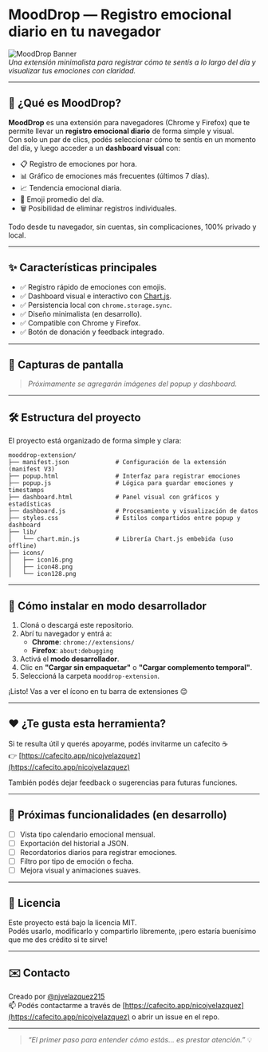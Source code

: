# MoodDrop — Registro emocional diario en tu navegador

![MoodDrop Banner](https://img.shields.io/badge/Estado-En%20Desarrollo-blueviolet)  
*Una extensión minimalista para registrar cómo te sentís a lo largo del día y visualizar tus emociones con claridad.*

---

## 🧠 ¿Qué es MoodDrop?

**MoodDrop** es una extensión para navegadores (Chrome y Firefox) que te permite llevar un **registro emocional diario** de forma simple y visual.  
Con solo un par de clics, podés seleccionar cómo te sentís en un momento del día, y luego acceder a un **dashboard visual** con:

- 📋 Registro de emociones por hora.
- 📊 Gráfico de emociones más frecuentes (últimos 7 días).
- 📈 Tendencia emocional diaria.
- 🌟 Emoji promedio del día.
- 🗑️ Posibilidad de eliminar registros individuales.

Todo desde tu navegador, sin cuentas, sin complicaciones, 100% privado y local.

---

## ✨ Características principales

- ✅ Registro rápido de emociones con emojis.
- ✅ Dashboard visual e interactivo con [Chart.js](https://www.chartjs.org/).
- ✅ Persistencia local con `chrome.storage.sync`.
- ✅ Diseño minimalista (en desarrollo).
- ✅ Compatible con Chrome y Firefox.
- ✅ Botón de donación y feedback integrado.

---

## 📸 Capturas de pantalla

> *Próximamente se agregarán imágenes del popup y dashboard.*

---

## 🛠 Estructura del proyecto

El proyecto está organizado de forma simple y clara:

```text
mooddrop-extension/
├── manifest.json             # Configuración de la extensión (manifest V3)
├── popup.html                # Interfaz para registrar emociones
├── popup.js                  # Lógica para guardar emociones y timestamps
├── dashboard.html            # Panel visual con gráficos y estadísticas
├── dashboard.js              # Procesamiento y visualización de datos
├── styles.css                # Estilos compartidos entre popup y dashboard
├── lib/
│   └── chart.min.js          # Librería Chart.js embebida (uso offline)
├── icons/
│   ├── icon16.png
│   ├── icon48.png
│   └── icon128.png
```


---

## 🚀 Cómo instalar en modo desarrollador

1. Cloná o descargá este repositorio.
2. Abrí tu navegador y entrá a:
   - **Chrome**: `chrome://extensions/`
   - **Firefox**: `about:debugging`
3. Activá el **modo desarrollador**.
4. Clic en **"Cargar sin empaquetar"** o **"Cargar complemento temporal"**.
5. Seleccioná la carpeta `mooddrop-extension`.

¡Listo! Vas a ver el ícono en tu barra de extensiones 😊

---

## ❤️ ¿Te gusta esta herramienta?

Si te resulta útil y querés apoyarme, podés invitarme un cafecito ☕  
👉 [https://cafecito.app/nicojvelazquez](https://cafecito.app/nicojvelazquez)

También podés dejar feedback o sugerencias para futuras funciones.

---

## 🧩 Próximas funcionalidades (en desarrollo)

- [ ] Vista tipo calendario emocional mensual.
- [ ] Exportación del historial a JSON.
- [ ] Recordatorios diarios para registrar emociones.
- [ ] Filtro por tipo de emoción o fecha.
- [ ] Mejora visual y animaciones suaves.

---

## 📄 Licencia

Este proyecto está bajo la licencia MIT.  
Podés usarlo, modificarlo y compartirlo libremente, ¡pero estaría buenísimo que me des crédito si te sirve!

---

## ✉️ Contacto

Creado por [@njvelazquez215](https://github.com/njvelazquez215)  
📫 Podés contactarme a través de [https://cafecito.app/nicojvelazquez](https://cafecito.app/nicojvelazquez) o abrir un issue en el repo.

---

> *“El primer paso para entender cómo estás... es prestar atención.”* 💡
